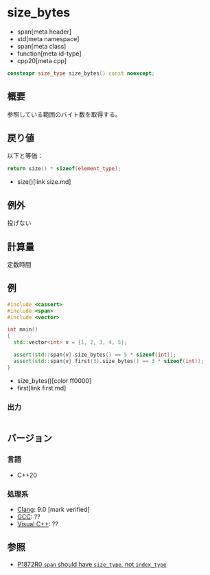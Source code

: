 # size_bytes
* span[meta header]
* std[meta namespace]
* span[meta class]
* function[meta id-type]
* cpp20[meta cpp]

```cpp
constexpr size_type size_bytes() const noexcept;
```

## 概要
参照している範囲のバイト数を取得する。


## 戻り値
以下と等価：

```cpp
return size() * sizeof(element_type);
```
* size()[link size.md]


## 例外
投げない


## 計算量
定数時間


## 例
```cpp example
#include <cassert>
#include <span>
#include <vector>

int main()
{
  std::vector<int> v = {1, 2, 3, 4, 5};

  assert(std::span{v}.size_bytes() == 5 * sizeof(int));
  assert(std::span{v}.first(3).size_bytes() == 3 * sizeof(int));
}
```
* size_bytes()[color ff0000]
* first[link first.md]

### 出力
```
```

## バージョン
### 言語
- C++20

### 処理系
- [Clang](/implementation.md#clang): 9.0 [mark verified]
- [GCC](/implementation.md#gcc): ??
- [Visual C++](/implementation.md#visual_cpp): ??


## 参照
- [P1872R0 `span` should have `size_type`, not `index_type`](http://www.open-std.org/jtc1/sc22/wg21/docs/papers/2019/p1872r0.pdf)
